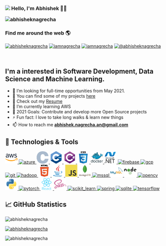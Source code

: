 
### <img src="https://raw.githubusercontent.com/MartinHeinz/MartinHeinz/master/wave.gif" width="30px"> Hello, I'm Abhishek 👨‍💻 <p align="left"> <img src="https://komarev.com/ghpvc/?username=abhisheknagrecha&label=Profile%20views&color=0e75b6&style=flat" alt="abhisheknagrecha" /> </p>





<h3 align="left"> Find me around the web 🌎</h3>

<p align="left">
<a href="https://dev.to/abhisheknagrecha" target="blank"><img align="center" src="https://cdn.jsdelivr.net/npm/simple-icons@3.0.1/icons/dev-dot-to.svg" alt="abhisheknagrecha" height="30" width="40" /></a>
<a href="https://twitter.com/iamnagrecha" target="blank"><img align="center" src="https://cdn.jsdelivr.net/npm/simple-icons@3.0.1/icons/twitter.svg" alt="iamnagrecha" height="30" width="40" /></a>
<a href="https://linkedin.com/in/iamnagrecha" target="blank"><img align="center" src="https://cdn.jsdelivr.net/npm/simple-icons@3.0.1/icons/linkedin.svg" alt="iamnagrecha" height="30" width="40" /></a>
<a href="https://medium.com/@abhisheknagrecha" target="blank"><img align="center" src="https://cdn.jsdelivr.net/npm/simple-icons@3.0.1/icons/medium.svg" alt="@abhisheknagrecha" height="30" width="40" /></a>
</p>

<br />

## I'm a interested in Software Development, Data Science and Machine Learning.

- 👯 I’m looking for full-time opportunities from May 2021. 
- 🔭 You can find some of my projects [here][work]
- 📄 Check out my [Resume](https://github.com/AbhishekNagrecha/abhisheknagrecha.github.io/blob/main/assets/Resume_Abhishek_Nagrecha.pdf)
- 🌱 I’m currently learning AWS
- 🥅 2021 Goals: Contribute and develop more Open Source projects
- ⚡ Fun fact: I love to take long walks & learn new things
- 📫 How to reach me **abhishek.nagrecha.an@gmail.com**



## 🔧 Technologies & Tools
  <!-- For more icons please follow  https://github.com/MikeCodesDotNET/ColoredBadges -->
  
<p align="left"> <a href="https://aws.amazon.com" target="_blank"> <img src="https://raw.githubusercontent.com/devicons/devicon/master/icons/amazonwebservices/amazonwebservices-original-wordmark.svg" alt="aws" width="40" height="40"/> </a> <a href="https://azure.microsoft.com/en-in/" target="_blank"> <img src="https://www.vectorlogo.zone/logos/microsoft_azure/microsoft_azure-icon.svg" alt="azure" width="40" height="40"/> </a> <a href="https://www.cprogramming.com/" target="_blank"> <img src="https://raw.githubusercontent.com/devicons/devicon/master/icons/c/c-original.svg" alt="c" width="40" height="40"/> </a> <a href="https://www.w3schools.com/cpp/" target="_blank"> <img src="https://raw.githubusercontent.com/devicons/devicon/master/icons/cplusplus/cplusplus-original.svg" alt="cplusplus" width="40" height="40"/> </a> <a href="https://www.w3schools.com/cs/" target="_blank"> <img src="https://raw.githubusercontent.com/devicons/devicon/master/icons/csharp/csharp-original.svg" alt="csharp" width="40" height="40"/> </a> <a href="https://www.w3schools.com/css/" target="_blank"> <img src="https://raw.githubusercontent.com/devicons/devicon/master/icons/css3/css3-original-wordmark.svg" alt="css3" width="40" height="40"/> </a> <a href="https://www.docker.com/" target="_blank"> <img src="https://raw.githubusercontent.com/devicons/devicon/master/icons/docker/docker-original-wordmark.svg" alt="docker" width="40" height="40"/> </a> <a href="https://dotnet.microsoft.com/" target="_blank"> <img src="https://raw.githubusercontent.com/devicons/devicon/master/icons/dot-net/dot-net-original-wordmark.svg" alt="dotnet" width="40" height="40"/> </a> <a href="https://firebase.google.com/" target="_blank"> <img src="https://www.vectorlogo.zone/logos/firebase/firebase-icon.svg" alt="firebase" width="40" height="40"/> </a> <a href="https://cloud.google.com" target="_blank"> <img src="https://www.vectorlogo.zone/logos/google_cloud/google_cloud-icon.svg" alt="gcp" width="40" height="40"/> </a> <a href="https://git-scm.com/" target="_blank"> <img src="https://www.vectorlogo.zone/logos/git-scm/git-scm-icon.svg" alt="git" width="40" height="40"/> </a> <a href="https://hadoop.apache.org/" target="_blank"> <img src="https://www.vectorlogo.zone/logos/apache_hadoop/apache_hadoop-icon.svg" alt="hadoop" width="40" height="40"/> </a> <a href="https://www.w3.org/html/" target="_blank"> <img src="https://raw.githubusercontent.com/devicons/devicon/master/icons/html5/html5-original-wordmark.svg" alt="html5" width="40" height="40"/> </a> <a href="https://www.java.com" target="_blank"> <img src="https://raw.githubusercontent.com/devicons/devicon/master/icons/java/java-original.svg" alt="java" width="40" height="40"/> </a> <a href="https://developer.mozilla.org/en-US/docs/Web/JavaScript" target="_blank"> <img src="https://raw.githubusercontent.com/devicons/devicon/master/icons/javascript/javascript-original.svg" alt="javascript" width="40" height="40"/> </a> <a href="https://www.mongodb.com/" target="_blank"> <img src="https://raw.githubusercontent.com/devicons/devicon/master/icons/mongodb/mongodb-original-wordmark.svg" alt="mongodb" width="40" height="40"/> </a> <a href="https://www.microsoft.com/en-us/sql-server" target="_blank"> <img src="https://cdn.worldvectorlogo.com/logos/microsoft-sql-server.svg" alt="mssql" width="40" height="40"/> </a> <a href="https://www.mysql.com/" target="_blank"> <img src="https://raw.githubusercontent.com/devicons/devicon/master/icons/mysql/mysql-original-wordmark.svg" alt="mysql" width="40" height="40"/> </a> <a href="https://nodejs.org" target="_blank"> <img src="https://raw.githubusercontent.com/devicons/devicon/master/icons/nodejs/nodejs-original-wordmark.svg" alt="nodejs" width="40" height="40"/> </a> <a href="https://opencv.org/" target="_blank"> <img src="https://www.vectorlogo.zone/logos/opencv/opencv-icon.svg" alt="opencv" width="40" height="40"/> </a> <a href="https://www.python.org" target="_blank"> <img src="https://raw.githubusercontent.com/devicons/devicon/master/icons/python/python-original.svg" alt="python" width="40" height="40"/> </a> <a href="https://pytorch.org/" target="_blank"> <img src="https://www.vectorlogo.zone/logos/pytorch/pytorch-icon.svg" alt="pytorch" width="40" height="40"/> </a> <a href="https://reactjs.org/" target="_blank"> <img src="https://raw.githubusercontent.com/devicons/devicon/master/icons/react/react-original-wordmark.svg" alt="react" width="40" height="40"/> </a> <a href="https://sass-lang.com" target="_blank"> <img src="https://raw.githubusercontent.com/devicons/devicon/master/icons/sass/sass-original.svg" alt="sass" width="40" height="40"/> </a> <a href="https://scikit-learn.org/" target="_blank"> <img src="https://upload.wikimedia.org/wikipedia/commons/0/05/Scikit_learn_logo_small.svg" alt="scikit_learn" width="40" height="40"/> </a> <a href="https://spring.io/" target="_blank"> <img src="https://www.vectorlogo.zone/logos/springio/springio-icon.svg" alt="spring" width="40" height="40"/> </a> <a href="https://www.sqlite.org/" target="_blank"> <img src="https://www.vectorlogo.zone/logos/sqlite/sqlite-icon.svg" alt="sqlite" width="40" height="40"/> </a> <a href="https://www.tensorflow.org" target="_blank"> <img src="https://www.vectorlogo.zone/logos/tensorflow/tensorflow-icon.svg" alt="tensorflow" width="40" height="40"/> </a> </p>






## &#x1f4c8; GitHub Statistics

<p><img align="center" src="https://github-readme-streak-stats.herokuapp.com/?user=abhisheknagrecha&" alt="abhisheknagrecha" /></p> 


<p align="left"> <a href="https://github.com/ryo-ma/github-profile-trophy"><img src="https://github-profile-trophy.vercel.app/?username=abhisheknagrecha" alt="abhisheknagrecha" /></a> </p>


<p><img align="left" src="https://github-readme-stats.vercel.app/api/top-langs?username=abhisheknagrecha&show_icons=true&locale=en&layout=compact" alt="abhisheknagrecha" /></p>








[website]: https://abhisheknagrecha.github.io/
[work]: https://abhisheknagrecha.github.io/#section-portfolio
[twitter]: https://twitter.com/iamnagrecha
[instagram]: https://www.instagram.com/iamnagrecha/
[linkedin]: https://www.linkedin.com/in/nagrechaabhishek/
















